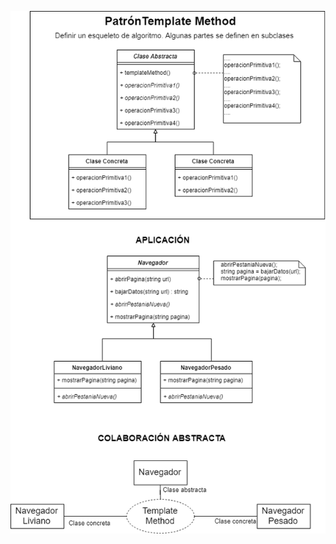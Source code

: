 ![Diagrama de clases del patrón](https://raw.githubusercontent.com/mathiasuy/Design-Patterns/master/Template%20Method%20(%20ej%20navegador)/diagrama.png)
